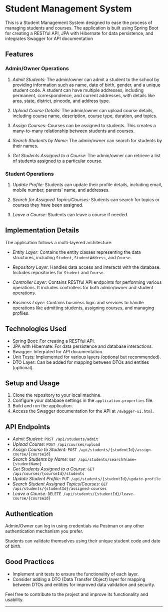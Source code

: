 # Student Management System

This is a Student Management System designed to ease the process of managing students and courses. The application is built using Spring Boot for creating a RESTful API, JPA with Hibernate for data persistence, and integrates Swagger for API documentation



## Features

### Admin/Owner Operations

1. *Admit Students:* The admin/owner can admit a student to the school by providing information such as name, date of birth, gender, and a unique student code. A student can have multiple addresses, including permanent, correspondence, and current addresses, with details like area, state, district, pincode, and address type.

2. *Upload Course Details:* The admin/owner can upload course details, including course name, description, course type, duration, and topics.

3. *Assign Courses:* Courses can be assigned to students. This creates a many-to-many relationship between students and courses.

4. *Search Students by Name:* The admin/owner can search for students by their names.

5. *Get Students Assigned to a Course:* The admin/owner can retrieve a list of students assigned to a particular course.

### Student Operations

1. *Update Profile:* Students can update their profile details, including email, mobile number, parents' name, and addresses.

2. *Search for Assigned Topics/Courses:* Students can search for topics or courses they have been assigned.

3. *Leave a Course:* Students can leave a course if needed.

## Implementation Details

The application follows a multi-layered architecture:

- *Entity Layer:* Contains the entity classes representing the data structures, including `Student`, `StudentAddress`, and `Course`.

- *Repository Layer:* Handles data access and interacts with the database. Includes repositories for `Student` and `Course`.

- *Controller Layer:* Contains RESTful API endpoints for performing various operations. It includes controllers for both admin/owner and student operations.

- *Business Layer:* Contains business logic and services to handle operations like admitting students, assigning courses, and managing profiles.

## Technologies Used

- Spring Boot: For creating a RESTful API.
- JPA with Hibernate: For data persistence and database interactions.
- Swagger: Integrated for API documentation.
- Unit Tests: Implemented for various layers (optional but recommended).
- DTO Layer: Can be added for mapping between DTOs and entities (optional).

## Setup and Usage

1. Clone the repository to your local machine.
2. Configure your database settings in the `application.properties` file.
3. Build and run the application.
4. Access the Swagger documentation for the API at `/swagger-ui.html`.

## API Endpoints

- *Admit Student:* `POST /api/students/admit`
- *Upload Course:* `POST /api/courses/upload`
- *Assign Course to Student:* `POST /api/students/{studentId}/assign-course/{courseId}`
- *Search Students by Name:* `GET /api/students/search?name={studentName}`
- *Get Students Assigned to a Course:* `GET /api/courses/{courseId}/students`
- *Update Student Profile:* `PUT /api/students/{studentId}/update-profile`
- *Search Student Assigned Topics/Courses:* `GET /api/students/{studentId}/assigned-courses`
- *Leave a Course:* `DELETE /api/students/{studentId}/leave-course/{courseId}`

## Authentication

Admin/Owner can log in using credentials via Postman or any other authentication mechanism you prefer.

Students can validate themselves using their unique student code and date of birth.

## Good Practices

- Implement unit tests to ensure the functionality of each layer.
- Consider adding a DTO (Data Transfer Object) layer for mapping between DTOs and entities for improved data validation and security.

Feel free to contribute to the project and improve its functionality and usability.

---


